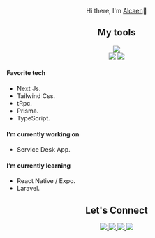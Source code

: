 <div align='center'>
	<p>Hi there, I'm <a href='https://portfolio-alcaen.vercel.app/'>Alcaen</a>👋</p>
</div>

<h2 align='center'>My tools</h2>
<div align="center">
<pictures>
<source 
  srcset="https://skillicons.dev/icons?i=js,html,css,ts,py,react,docker,tailwind,nest,next,astro,figma,express,nodejs,git,github,c,vscode,arduino,md,materialui,mongo,mysql,postgres,redis,vercel,netlify,php,planetscale,postman,prisma,powershell,supabase,sass,githubactions,firebase,laravel,linux,matlab,redux,stackoverflow,vite&theme=dark"
  media="(prefers-color-scheme: dark)"
/>
<source
  srcset="https://skillicons.dev/icons?i=js,html,css,ts,py,react,docker,tailwind,nest,next,astro,figma,express,nodejs,git,github,c,vscode,arduino,md,materialui,mongo,mysql,postgres,redis,vercel,netlify,php,planetscale,postman,prisma,powershell,supabase,sass,githubactions,firebase,laravel,linux,matlab,redux,stackoverflow,vite&theme=light"
  media="(prefers-color-scheme: light), (prefers-color-scheme: no-preference)"
/>
<img src="https://skillicons.dev/icons?i=js,html,css,ts,py,react,docker,tailwind,nest,next,astro,figma,express,nodejs,git,github,c,vscode,arduino,md,materialui,mongo,mysql,postgres,redis,vercel,netlify,php,planetscale,postman,prisma,powershell,supabase,sass,githubactions,firebase,laravel,linux,matlab,redux,stackoverflow,vite" />
</pictures>

</div>

<div align='center'>
<!-- GitHub Stats -->
<picture>
<source 
  srcset="https://github-readme-stats.vercel.app/api?username=alcaen&show_icons=true&theme=dark"
  media="(prefers-color-scheme: dark)"
/>
<source
  srcset="https://github-readme-stats.vercel.app/api?username=alcaen&show_icons=true"
  media="(prefers-color-scheme: light), (prefers-color-scheme: no-preference)"
/>
<img src="https://github-readme-stats.vercel.app/api?username=alcaen&show_icons=true"/>
</picture>

<!-- Most used Languajes -->
<picture>
<source 
  srcset="https://github-readme-stats.vercel.app/api/top-langs/?username=alcaen&layout=compact&theme=dark"
  media="(prefers-color-scheme: dark)"
/>
<source
  srcset="https://github-readme-stats.vercel.app/api/top-langs/?username=alcaen&layout=compact"
  media="(prefers-color-scheme: light), (prefers-color-scheme: no-preference)"
/>
<img src="https://github-readme-stats.vercel.app/api/top-langs/?username=alcaen&layout=compact" />
</picture>

</div>

#### Favorite tech

- Next Js.
- Tailwind Css.
- tRpc.
- Prisma.
- TypeScript.

#### I’m currently working on

- Service Desk App.

#### I’m currently learning

- React Native / Expo.
- Laravel.

<!-- Connect -->
<h2 align='center'>Let's Connect</h2>
<div align="center">
  <a href="https://www.linkedin.com/in/alcaen/">
    <img src="https://skillicons.dev/icons?i=linkedin" />
  </a>
	<a href="https://discordapp.com/users/325795253619785729">
    <img src="https://skillicons.dev/icons?i=discord" />
	</a>
	<a href="https://twitter.com/alejocaicedosac">
    <img src="https://skillicons.dev/icons?i=twitter" />
  </a>
	<a href="https://github.com/alcaen">
    <img src="https://skillicons.dev/icons?i=github" />
  </a>
</div>
